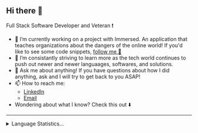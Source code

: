 ## Hi there 👋

Full Stack Software Developer and Veteran :exclamation:

- 🔭 I’m currently working on a project with Immersed. An application that teaches organizations about the dangers of the online world! If you'd like to see some code snippets, [follow me :running:](https://github.com/ImJkino/Immersed) 
- 🌱 I’m consistantly striving to learn more as the tech world continues to push out newer and newer languaages, softwares, and solutions. 
- 💬 Ask me about anything! If you have questions about how I did anything, ask and I will try to get back to you ASAP!
- 📫 How to reach me: 
     - [LinkedIn](https://www.linkedin.com/in/joseph-aquino-596862199/)
     - [Email](joseph.aquino.engineer@gmail.com)  
- Wondering about what I know? Check this out :arrow_down:

<hr>
     <details>
          <summary>Language Statistics...</summary><br/>
               <p align="center">
                    <img
                      src="https://wakatime.com/share/@1c6d8319-554f-4e3e-943b-2849e151563a/fa7bdec2-c2f6-4ed3-b895-91bf702f4f93.svg" width="500" height="500"
                      alt="Alternative Text"
                    />
               </p>
     </details>
</hr>
